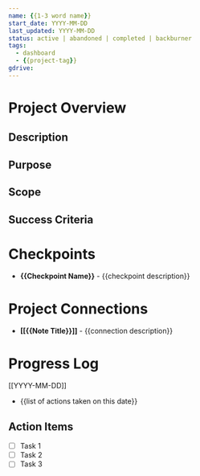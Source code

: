 ```yaml
---
name: {{1-3 word name}}
start_date: YYYY-MM-DD
last_updated: YYYY-MM-DD
status: active | abandoned | completed | backburner
tags:
  - dashboard
  - {{project-tag}}
gdrive:
---
```

# Project Overview
## Description

## Purpose

## Scope

## Success Criteria

# Checkpoints
- **{{Checkpoint Name}}** - {{checkpoint description}}

# Project Connections
- **[[{{Note Title}}]]** - {{connection description}}


# Progress Log
[[YYYY-MM-DD]]
- {{list of actions taken on this date}}

## Action Items
- [ ] Task 1
- [ ] Task 2
- [ ] Task 3